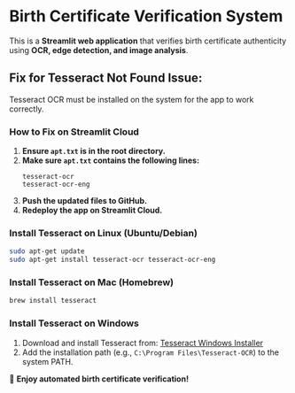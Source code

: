 # Birth Certificate Verification System

This is a **Streamlit web application** that verifies birth certificate authenticity using **OCR, edge detection, and image analysis**.

## Fix for Tesseract Not Found Issue:
Tesseract OCR must be installed on the system for the app to work correctly.

### How to Fix on **Streamlit Cloud**
1. **Ensure `apt.txt` is in the root directory.**
2. **Make sure `apt.txt` contains the following lines:**
   ```
   tesseract-ocr
   tesseract-ocr-eng
   ```
3. **Push the updated files to GitHub.**
4. **Redeploy the app on Streamlit Cloud.**

### Install Tesseract on **Linux (Ubuntu/Debian)**
```sh
sudo apt-get update
sudo apt-get install tesseract-ocr tesseract-ocr-eng
```

### Install Tesseract on **Mac (Homebrew)**
```sh
brew install tesseract
```

### Install Tesseract on **Windows**
1. Download and install Tesseract from: [Tesseract Windows Installer](https://github.com/UB-Mannheim/tesseract/wiki)
2. Add the installation path (e.g., `C:\Program Files\Tesseract-OCR`) to the system PATH.

🚀 **Enjoy automated birth certificate verification!**
